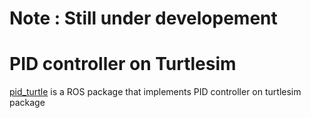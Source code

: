 # Note : Still under developement

# PID controller on Turtlesim
  [pid_turtle](https://github.com/hubble-02/ivlbs_asgn/tree/master/pid_turtle) is a ROS package that implements PID controller   on turtlesim package
